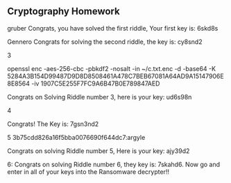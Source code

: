 ## Cryptography Homework

gruber
Congrats, you have solved the first riddle, Your first key is:   6skd8s

Gennero
Congrats for solving the second riddle, the key is:    cy8snd2


3

openssl enc -aes-256-cbc -pbkdf2 -nosalt -in ~/c.txt.enc -d -base64 -K 5284A3B154D99487D9D8D8508461A478C7BEB67081A64AD9A15147906E8E8564 -iv 1907C5E255F7FC9A6B47B0E789847AED

Congrats on Solving Riddle number 3, here is your key:   ud6s98n

4

Congrats! The Key is:    7gsn3nd2

5
3b75cdd826a16f5bba0076690f644dc7:argyle

Congrats on solving Riddle number 5, Here is your key: ajy39d2

6: Congrats on solving Riddle number 6, they key is: 7skahd6.  Now go and enter in all of your keys into the Ransomware decrypter!!
